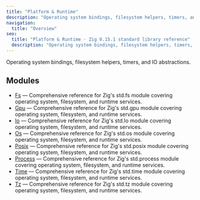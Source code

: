 ```yaml
---
title: "Platform & Runtime"
description: "Operating system bindings, filesystem helpers, timers, and IO abstractions."
navigation:
  title: "Overview"
seo:
  title: "Platform & Runtime · Zig 0.15.1 standard library reference"
  description: "Operating system bindings, filesystem helpers, timers, and IO abstractions."
---
```


Operating system bindings, filesystem helpers, timers, and IO abstractions.

## Modules

- [Fs](./fs) — Comprehensive reference for Zig's std.fs module covering operating system, filesystem, and runtime services.
- [Gpu](./gpu) — Comprehensive reference for Zig's std.gpu module covering operating system, filesystem, and runtime services.
- [Io](./io) — Comprehensive reference for Zig's std.Io module covering operating system, filesystem, and runtime services.
- [Os](./os) — Comprehensive reference for Zig's std.os module covering operating system, filesystem, and runtime services.
- [Posix](./posix) — Comprehensive reference for Zig's std.posix module covering operating system, filesystem, and runtime services.
- [Process](./process) — Comprehensive reference for Zig's std.process module covering operating system, filesystem, and runtime services.
- [Time](./time) — Comprehensive reference for Zig's std.time module covering operating system, filesystem, and runtime services.
- [Tz](./tz) — Comprehensive reference for Zig's std.tz module covering operating system, filesystem, and runtime services.
